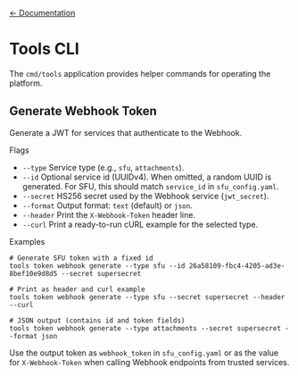 [<- Documentation](README.md)

# Tools CLI

The `cmd/tools` application provides helper commands for operating the platform.

## Generate Webhook Token

Generate a JWT for services that authenticate to the Webhook.

Flags
- `--type` Service type (e.g., `sfu`, `attachments`).
- `--id` Optional service id (UUIDv4). When omitted, a random UUID is generated. For SFU, this should match `service_id` in `sfu_config.yaml`.
- `--secret` HS256 secret used by the Webhook service (`jwt_secret`).
- `--format` Output format: `text` (default) or `json`.
- `--header` Print the `X-Webhook-Token` header line.
- `--curl` Print a ready-to-run cURL example for the selected type.

Examples
```
# Generate SFU token with a fixed id
tools token webhook generate --type sfu --id 26a58109-fbc4-4205-ad3e-8bef10e9d8d5 --secret supersecret

# Print as header and curl example
tools token webhook generate --type sfu --secret supersecret --header --curl

# JSON output (contains id and token fields)
tools token webhook generate --type attachments --secret supersecret --format json
```

Use the output token as `webhook_token` in `sfu_config.yaml` or as the value for `X-Webhook-Token` when calling Webhook endpoints from trusted services.

